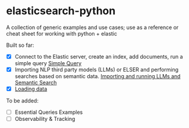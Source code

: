 # elasticsearch-python
A collection of generic examples and use cases; use as a reference or cheat sheet for working with python + elastic

Built so far:
- [X] Connect to the Elastic server, create an index, add documents, run a simple query
[Simple Query](/notebook_example.ipynb)
- [X] Importing NLP third party models (LLMs) or ELSER and performing searches based on semantic data.
[Importing and running LLMs and Semantic Search](/Elastic%20LLM%20Models%20and%20Semantic%20Search.ipynb)
- [X] [Loading data](loading_data.py)

To be added:
- [ ] Essential Queries Examples
- [ ] Observability & Tracking
